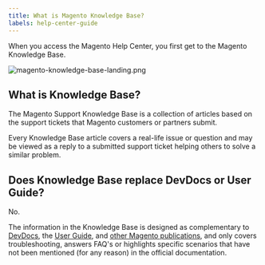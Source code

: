 ```yaml
---
title: What is Magento Knowledge Base?
labels: help-center-guide
---
```


When you access the Magento Help Center, you first get to the Magento Knowledge Base.

![magento-knowledge-base-landing.png](https://support.magento.com/hc/article_attachments/360016527971/magento-knowledge-base-landing.png)

<h2 id="what-is-kb">What is Knowledge Base?</h2>

The Magento Support Knowledge Base is a collection of articles based on the support tickets that Magento customers or partners submit.

Every Knowledge Base article covers a real-life issue or question and may be viewed as a reply to a submitted support ticket helping others to solve a similar problem.

<h2 id="kb-devdocs-user-guide">Does Knowledge Base replace DevDocs or User Guide?</h2>

No.

The information in the Knowledge Base is designed as complementary to [DevDocs](http://devdocs.magento.com/), the [User Guide](http://docs.magento.com/m2/ee/user_guide/getting-started.html), and [other Magento publications](https://magento.com/resources/technical), and only covers troubleshooting, answers FAQ's or highlights specific scenarios that have not been mentioned (for any reason) in the official documentation.